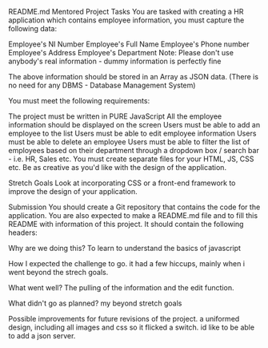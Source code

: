 README.md
Mentored Project
Tasks
You are tasked with creating a HR application which contains employee information, you must capture the following data:

Employee's NI Number
Employee's Full Name
Employee's Phone number
Employee's Address
Employee's Department
Note: Please don't use anybody's real information - dummy information is perfectly fine

The above information should be stored in an Array as JSON data. (There is no need for any DBMS - Database Management System)

You must meet the following requirements:

The project must be written in PURE JavaScript
All the employee information should be displayed on the screen
Users must be able to add an employee to the list
Users must be able to edit employee information
Users must be able to delete an employee
Users must be able to filter the list of employees based on their department through a dropdown box / search bar - i.e. HR, Sales etc.
You must create separate files for your HTML, JS, CSS etc.
Be as creative as you'd like with the design of the application.

Stretch Goals
Look at incorporating CSS or a front-end framework to improve the design of your application.

Submission
You should create a Git repository that contains the code for the application. You are also expected to make a README.md file and to fill this README with information of this project. It should contain the following headers:

Why are we doing this?
To learn to understand the basics of javascript 

How I expected the challenge to go.
it had a few hiccups, mainly when i went beyond the strech goals. 

What went well?
The pulling of the information and the edit function. 

What didn't go as planned?
my beyond stretch goals 

Possible improvements for future revisions of the project.
a uniformed design, including all images and css so it flicked a switch. id like to be able to add a json server.